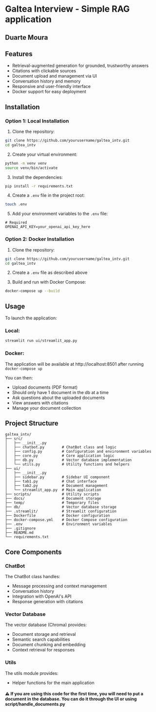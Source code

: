 # Galtea Interview - Simple RAG application

## Duarte Moura 

## Features

- Retrieval-augmented generation for grounded, trustworthy answers
- Citations with clickable sources
- Document upload and management via UI
- Conversation history and memory
- Responsive and user-friendly interface
- Docker support for easy deployment

## Installation

### Option 1: Local Installation

1. Clone the repository:
```sh
git clone https://github.com/yourusername/galtea_intv.git
cd galtea_intv
```

2. Create your virtual environment:
```sh
python -m venv venv
source venv/bin/activate  
```

3. Install the dependencies:
```sh
pip install -r requirements.txt
```

4. Create a `.env` file in the project root:
```sh
touch .env
```

5. Add your environment variables to the `.env` file:
```env
# Required
OPENAI_API_KEY=your_openai_api_key_here
```

### Option 2: Docker Installation

1. Clone the repository:
```sh
git clone https://github.com/yourusername/galtea_intv.git
cd galtea_intv
```

2. Create a `.env` file as described above

3. Build and run with Docker Compose:
```sh
docker-compose up --build
```

## Usage

To launch the application:

### Local:
```sh
streamlit run ui/streamlit_app.py
```

### Docker:
The application will be available at http://localhost:8501 after running `docker-compose up`

You can then:
- Upload documents (PDF format)
- Should only have 1 document in the db at a time
- Ask questions about the uploaded documents
- View answers with citations
- Manage your document collection

## Project Structure

```
galtea_intv/
├── src/
│   ├── __init__.py
│   ├── chatbot.py        # ChatBot class and logic
│   ├── config.py         # Configuration and environment variables
│   ├── core.py           # Core application logic
│   ├── db.py             # Vector database implementation
│   └── utils.py          # Utility functions and helpers
├── ui/
│   ├── __init__.py
│   ├── sidebar.py        # Sidebar UI component
│   ├── tab1.py           # Chat interface
│   ├── tab2.py           # Document management
│   └── streamlit_app.py  # Main application
├── scripts/              # Utility scripts
├── docs/                 # Document storage
├── temp/                 # Temporary files
├── db/                   # Vector database storage
├── .streamlit/           # Streamlit configuration
├── Dockerfile            # Docker configuration
├── docker-compose.yml    # Docker Compose configuration
├── .env                  # Environment variables
├── .gitignore
├── README.md
└── requirements.txt
```

## Core Components

### ChatBot
The ChatBot class handles:
- Message processing and context management
- Conversation history
- Integration with OpenAI's API
- Response generation with citations

### Vector Database
The vector database (Chroma) provides:
- Document storage and retrieval
- Semantic search capabilities
- Document chunking and embedding
- Context retrieval for responses

### Utils
The utils module provides:
- Helper functions for the main application

#### ⚠️ If you are using this code for the first time, you will need to put a document in the database. You can do it through the UI or using script/handle_documents.py




